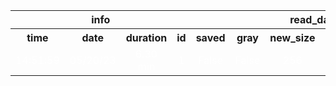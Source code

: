 <table>
<tr>
<th colspan=4 style="text-align: center; vertical-align: middle;">info</th>
<th colspan=5 style="text-align: center; vertical-align: middle;">read_data</th>
<th colspan=1 style="text-align: center; vertical-align: middle;">apply_glcm</th>
<th colspan=13 style="text-align: center; vertical-align: middle;">SVC</th>
<th colspan=2 style="text-align: center; vertical-align: middle;">metrics</th>
</tr>
<th style="text-align: center; vertical-align: middle;">time</th>
<th style="text-align: center; vertical-align: middle;">date</th>
<th style="text-align: center; vertical-align: middle;">duration</th>
<th style="text-align: center; vertical-align: middle;">id</th>
<th style="text-align: center; vertical-align: middle;">saved</th>
<th style="text-align: center; vertical-align: middle;">gray</th>
<th style="text-align: center; vertical-align: middle;">new_size</th>
<th style="text-align: center; vertical-align: middle;">normalize</th>
<th style="text-align: center; vertical-align: middle;">transpose</th>
<th style="text-align: center; vertical-align: middle;">distance</th>
<th style="text-align: center; vertical-align: middle;">kernel</th>
<th style="text-align: center; vertical-align: middle;">C</th>
<th style="text-align: center; vertical-align: middle;">degree</th>
<th style="text-align: center; vertical-align: middle;">gamma</th>
<th style="text-align: center; vertical-align: middle;">coef0</th>
<th style="text-align: center; vertical-align: middle;">shrinking</th>
<th style="text-align: center; vertical-align: middle;">probability</th>
<th style="text-align: center; vertical-align: middle;">tol</th>
<th style="text-align: center; vertical-align: middle;">cache_size</th>
<th style="text-align: center; vertical-align: middle;">verbose</th>
<th style="text-align: center; vertical-align: middle;">max_iter</th>
<th style="text-align: center; vertical-align: middle;">decision_function_shape</th>
<th style="text-align: center; vertical-align: middle;">break_ties</th>
<th style="text-align: center; vertical-align: middle;">Accuracy</th>
<th style="text-align: center; vertical-align: middle;">F1</th>
</tr>
<tr>
<td style="text-align: center; vertical-align: middle;"> <font color=white>14:51:59</font></td>
<td style="text-align: center; vertical-align: middle;"> <font color=white>05/20/23</font></td>
<td style="text-align: center; vertical-align: middle;"> <font color=white>6.30 min</font></td>
<td style="text-align: center; vertical-align: middle;"> <font color=white>1</font></td>
<td style="text-align: center; vertical-align: middle;"> <font color=white>False</font></td>
<td style="text-align: center; vertical-align: middle;"> <font color=white>False</font></td>
<td style="text-align: center; vertical-align: middle;"> <font color=white>256</font></td>
<td style="text-align: center; vertical-align: middle;"> <font color=white>False</font></td>
<td style="text-align: center; vertical-align: middle;"> <font color=white>False</font></td>
<td style="text-align: center; vertical-align: middle;"> <font color=white>1</font></td>
<td style="text-align: center; vertical-align: middle;"> <font color=white>rbf</font></td>
<td style="text-align: center; vertical-align: middle;"> <font color=white>7</font></td>
<td style="text-align: center; vertical-align: middle;"> <font color=white>3</font></td>
<td style="text-align: center; vertical-align: middle;"> <font color=white>scale</font></td>
<td style="text-align: center; vertical-align: middle;"> <font color=white>0.0</font></td>
<td style="text-align: center; vertical-align: middle;"> <font color=white>True</font></td>
<td style="text-align: center; vertical-align: middle;"> <font color=white>False</font></td>
<td style="text-align: center; vertical-align: middle;"> <font color=white>0.001</font></td>
<td style="text-align: center; vertical-align: middle;"> <font color=white>200</font></td>
<td style="text-align: center; vertical-align: middle;"> <font color=white>False</font></td>
<td style="text-align: center; vertical-align: middle;"> <font color=white>-1</font></td>
<td style="text-align: center; vertical-align: middle;"> <font color=white>ovr</font></td>
<td style="text-align: center; vertical-align: middle;"> <font color=white>False</font></td>
<td style="text-align: center; vertical-align: middle;"> <font color=white>0.6864864864864865</font></td>
<td style="text-align: center; vertical-align: middle;"> <font color=white>0.6831443420741791</font></td>
</tr>
